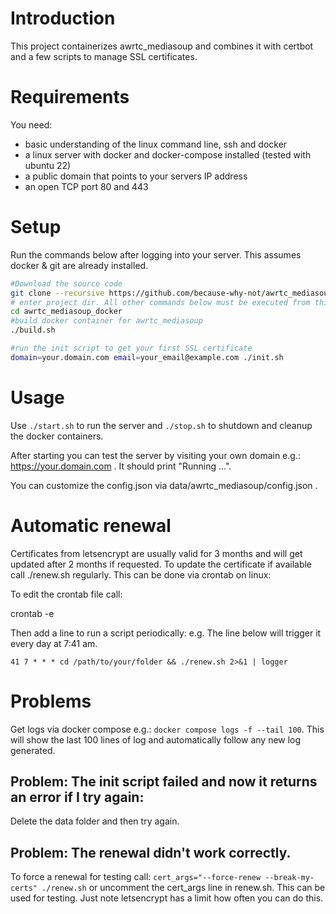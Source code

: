 # Introduction
This project containerizes awrtc_mediasoup and combines it with certbot and a few scripts to manage SSL certificates.

# Requirements
You need:
* basic understanding of the linux command line, ssh and docker
* a linux server with docker and docker-compose installed (tested with ubuntu 22) 
* a public domain that points to your servers IP address
* an open TCP port 80 and 443

# Setup
Run the commands below after logging into your server. This assumes docker & git are already installed. 
```bash
#Download the source code
git clone --recursive https://github.com/because-why-not/awrtc_mediasoup_docker
# enter project dir. All other commands below must be executed from this folder
cd awrtc_mediasoup_docker
#build docker container for awrtc_mediasoup
./build.sh

#run the init script to get your first SSL certificate
domain=your.domain.com email=your_email@example.com ./init.sh
```

# Usage
Use `./start.sh` to run the server and `./stop.sh` to shutdown and cleanup the docker containers. 

After starting you can test the server by visiting your own domain e.g.: https://your.domain.com . It should print "Running ...". 

You can customize the config.json via data/awrtc_mediasoup/config.json .

# Automatic renewal

Certificates from letsencrypt are usually valid for 3 months and will get updated after 2 months if requested. 
To update the certificate if available call ./renew.sh regularly. This can be done via crontab on linux:

To edit the crontab file call:

crontab -e

Then add a line to run a script periodically:
e.g. The line below will trigger it every day at 7:41 am. 


`41 7 * * * cd /path/to/your/folder && ./renew.sh 2>&1 | logger`


# Problems

Get logs via docker compose e.g.: `docker compose logs -f --tail 100`. This will show the last 100 lines of log and automatically follow any new log generated. 

## Problem: The init script failed and now it returns an error if I try again:
Delete the data folder and then try again. 



## Problem: The renewal didn't work correctly. 
To force a renewal for testing call:
`cert_args="--force-renew --break-my-certs" ./renew.sh`
or uncomment the cert_args line in renew.sh. This can be used for testing. Just note letsencrypt has a limit how often you can do this. 



